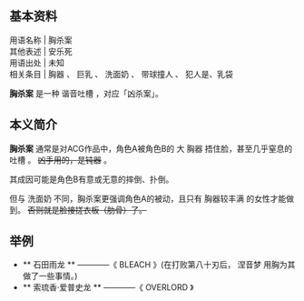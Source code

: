 **基本资料**  
---  
用语名称  |  胸杀案   
其他表述  |  安乐死   
用语出处  |  未知   
相关条目  |  胸器  、  巨乳  、  洗面奶  、  带球撞人  、  犯人是、乳袋   
  
**胸杀案** 是一种  谐音吐槽  ，对应「凶杀案」。

##  本义简介

**胸杀案** 通常是对ACG作品中，角色A被角色B的  大  胸器  捂住脸，甚至几乎窒息的  吐槽  。 ~~凶手用的，是钝器~~ 。

其成因可能是角色B有意或无意的摔倒、扑倒。

但与  洗面奶  不同，胸杀案更强调角色A的被动，且只有  胸器较丰满  的女性才能做到。 ~~否则就是脸接搓衣板（肋骨）了。~~

##  举例

  * ** 石田雨龙  ** ————《  BLEACH  》(在打败第八十刃后，  涅音梦  用胸为其做了一些事情。) 
  * ** 索琉香·爱普史龙  ** ————《  OVERLORD  》 

